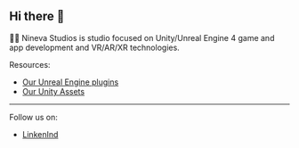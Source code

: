 ## Hi there 👋

🙋‍♀️ Nineva Studios is studio focused on Unity/Unreal Engine 4 game and app development and VR/AR/XR technologies.

Resources:

* [Our Unreal Engine plugins](https://www.unrealengine.com/marketplace/en-US/profile/Nineva+Studios)
* [Our Unity Assets](https://assetstore.unity.com/publishers/5296)

---

Follow us on:

* [LinkenInd](https://www.linkedin.com/company/33207432)
